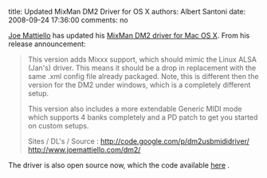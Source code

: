 title: Updated MixMan DM2 Driver for OS X
authors: Albert Santoni
date: 2008-09-24 17:36:00
comments: no

[Joe Mattiello](http://www.joemattiello.com) has updated his [MixMan DM2 driver for Mac OS X](http://www.joemattiello.com/dm2/).
From his release announcement:


> This version adds Mixxx support, which should mimic the Linux ALSA
> (Jan's) driver. This means it should be a drop in replacement with
> the same .xml config file already packaged. Note, this is different
> then the version for the DM2 under windows, which is a completely
> different setup.
>
> This version also includes a more extendable Generic MIDI mode which
> supports 4 banks completely and a PD patch to get you started on
> custom setups.
>
> Sites / DL's / Source :
> <http://code.google.com/p/dm2usbmididriver/>
> <http://www.joemattiello.com/dm2/>


The driver is also open source now, which the code available [here](http://code.google.com/p/dm2usbmididriver/) .
